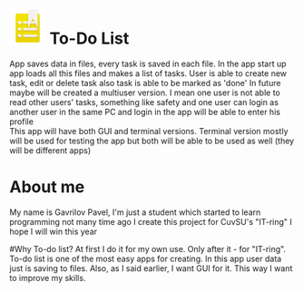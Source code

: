 # <img src="main_icon.png" width="64"/>  To-Do List
App saves data in files, every task is saved in each file. In the app start up app loads all this files and makes a list of tasks. User is able to create new task, edit or delete task also task is able to be marked as 'done'
In future maybe will be created a multiuser version. I mean one user is not able to read other users' tasks, something like safety and one user can login as another user in the same PC and login in the app will be able to enter his profile   
This app will have both GUI and terminal versions. Terminal version mostly will be used for testing the app but both will be able to be used as well (they will be different apps)

# About me
My name is Gavrilov Pavel, I'm just a student which started to learn programming not many time ago
I create this project for CuvSU's "IT-ring"
I hope I will win this year

#Why To-do list?
At first I do it for my own use. Only after it - for "IT-ring".
To-do list is one of the most easy apps for creating. In this app user data just is saving to files. Also, as I said earlier, I want GUI for it. This way I want to improve my skills.

